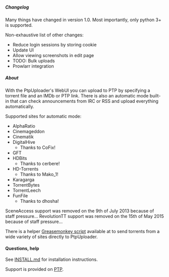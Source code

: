 ##### Changelog

Many things have changed in version 1.0. Most importantly, only python 3+ is supported.

Non-exhaustive list of other changes:
- Reduce login sessions by storing cookie
- Update UI
- Allow viewing screenshots in edit page
- TODO: Bulk uploads
- Prowlarr integration

##### About

With the PtpUploader's WebUI you can upload to PTP by specifying a torrent file and an IMDb or PTP link.
There is also an automatic mode built-in that can check announcements from IRC or RSS and upload everything automatically.

Supported sites for automatic mode:
* AlphaRatio
* Cinemageddon
* Cinematik
* DigitalHive
	* Thanks to CoFix!
* GFT
* HDBits
	* Thanks to cerbere!
* HD-Torrents
	* Thanks to Mako_1!
*  Karagarga
* TorrentBytes
* TorrentLeech
* FunFile
	* Thanks to dhosha!

SceneAccess support was removed on the 9th of July 2013 because of staff pressure...
RevolutionTT support was removed on the 15th of May 2015 because of staff pressure...

There is a helper [Greasemonkey script](https://raw.githubusercontent.com/TnS-hun/PtpUploader/master/PtpUploaderTorrentSender.user.js) available at to send torrents from a wide variety of sites directly to PtpUploader.

#### Questions, help

See [INSTALL.md](INSTALL.md) for installation instructions.

Support is provided on [PTP](https://passthepopcorn.me/forums.php?action=viewthread&threadid=9245).

